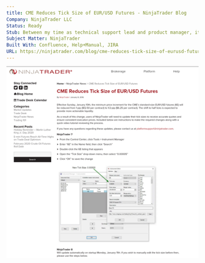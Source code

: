 ```yaml
---
title: CME Reduces Tick Size of EUR/USD Futures - NinjaTrader Blog
Company: NinjaTrader LLC
Status: Ready
Stub: Between my time as technical support lead and product manager, it was often my job to help catch wide-spread issues before they caused issues for the ecosystem of users. We often authored In Product Advisories that were also re-hosted on the NinjaTrader blog to assist in these scenarios. This is one example of the many advisories that I helped write and edit.
Subject Matter: NinjaTrader
Built With: Confluence, Help+Manual, JIRA
URL: https://ninjatrader.com/blog/cme-reduces-tick-size-of-eurusd-futures-2/
---
```

![alt text](./img/cme.png)
